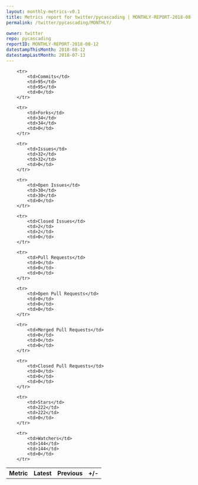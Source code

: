 ```yaml
---
layout: monthly-metrics-v0.1
title: Metrics report for twitter/pycascading | MONTHLY-REPORT-2018-08-12 | 2018-08-12
permalink: /twitter/pycascading/MONTHLY/

owner: twitter
repo: pycascading
reportID: MONTHLY-REPORT-2018-08-12
datestampThisMonth: 2018-08-12
datestampLastMonth: 2018-07-13
---
```



<table style="width: 100%;">
    <tr>
        <th>Metric</th>
        <th>Latest</th>
        <th>Previous</th>
        <th>+/-</th>
    </tr>

        <tr>
            <td>Commits</td>
            <td>95</td>
            <td>95</td>
            <td>0</td>
        </tr>
        
        <tr>
            <td>Forks</td>
            <td>34</td>
            <td>34</td>
            <td>0</td>
        </tr>
        
        <tr>
            <td>Issues</td>
            <td>32</td>
            <td>32</td>
            <td>0</td>
        </tr>
        
        <tr>
            <td>Open Issues</td>
            <td>30</td>
            <td>30</td>
            <td>0</td>
        </tr>
        
        <tr>
            <td>Closed Issues</td>
            <td>2</td>
            <td>2</td>
            <td>0</td>
        </tr>
        
        <tr>
            <td>Pull Requests</td>
            <td>0</td>
            <td>0</td>
            <td>0</td>
        </tr>
        
        <tr>
            <td>Open Pull Requests</td>
            <td>0</td>
            <td>0</td>
            <td>0</td>
        </tr>
        
        <tr>
            <td>Merged Pull Requests</td>
            <td>0</td>
            <td>0</td>
            <td>0</td>
        </tr>
        
        <tr>
            <td>Closed Pull Requests</td>
            <td>0</td>
            <td>0</td>
            <td>0</td>
        </tr>
        
        <tr>
            <td>Stars</td>
            <td>222</td>
            <td>222</td>
            <td>0</td>
        </tr>
        
        <tr>
            <td>Watchers</td>
            <td>144</td>
            <td>144</td>
            <td>0</td>
        </tr>
        
</table>

